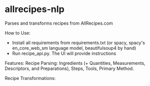 # allrecipes-nlp
Parses and transforms recipes from AllRecipes.com

How to Use:
- Install all requirements from requirements.txt (or spacy, spacy's en_core_web_sm language model, beautifulsoup4 by hand)
- Run recipe_api.py. The UI will provide instructions

Features:
Recipe Parsing: Ingredients (+ Quantities, Measurements, Descriptors, and Preparations), Steps, Tools, Primary Method.

Recipe Transformations: 
